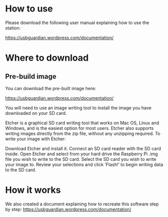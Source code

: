 
# How to use
Please download the following user manual explaining how to use the station:

https://usbguardian.wordpress.com/documentation/

# Where to download
## Pre-build image
You can download the pre-built image here:

https://usbguardian.wordpress.com/documentation/

You will need to use an image writing tool to install the image you have downloaded on your SD card.

Etcher is a graphical SD card writing tool that works on Mac OS, Linux and Windows, and is the easiest option for most users. Etcher also supports writing images directly from the zip file, without any unzipping required. To write your image with Etcher:

Download Etcher and install it.
Connect an SD card reader with the SD card inside.
Open Etcher and select from your hard drive the Raspberry Pi .img file you wish to write to the SD card.
Select the SD card you wish to write your image to.
Review your selections and click ‘Flash!’ to begin writing data to the SD card.

# How it works
We also created a document explaining how to recreate this software step by step:
https://usbguardian.wordpress.com/documentation/

